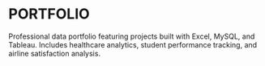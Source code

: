 # PORTFOLIO
Professional data portfolio featuring projects built with Excel, MySQL, and Tableau. Includes healthcare analytics, student performance tracking, and airline satisfaction analysis.
